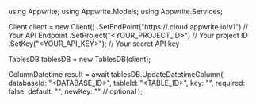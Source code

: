 using Appwrite;
using Appwrite.Models;
using Appwrite.Services;

Client client = new Client()
    .SetEndPoint("https://<REGION>.cloud.appwrite.io/v1") // Your API Endpoint
    .SetProject("<YOUR_PROJECT_ID>") // Your project ID
    .SetKey("<YOUR_API_KEY>"); // Your secret API key

TablesDB tablesDB = new TablesDB(client);

ColumnDatetime result = await tablesDB.UpdateDatetimeColumn(
    databaseId: "<DATABASE_ID>",
    tableId: "<TABLE_ID>",
    key: "",
    required: false,
    default: "",
    newKey: "" // optional
);